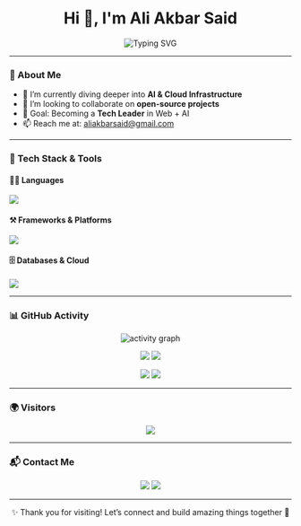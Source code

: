 <!-- PROFILE HEADER -->
<h1 align="center">Hi 👋, I'm Ali Akbar Said</h1>
<p align="center">
  <img src="https://readme-typing-svg.herokuapp.com?font=Fira+Code&size=24&duration=3000&pause=1000&center=true&vCenter=true&color=00F7FF&width=435&lines=Full-Stack+Web+Developer;AI+Enthusiast;Open+Source+Lover;Cloud+&+Data+Explorer" alt="Typing SVG" />
</p>

---

### 🌟 About Me
- 🌱 I’m currently diving deeper into **AI & Cloud Infrastructure**
- 👯 I’m looking to collaborate on **open-source projects**
- 🎯 Goal: Becoming a **Tech Leader** in Web + AI
- 📫 Reach me at: [aliakbarsaid@gmail.com](mailto:aliakbarsaid@gmail.com)

---

### 🚀 Tech Stack & Tools

#### 👨‍💻 Languages
<p>
  <img src="https://skillicons.dev/icons?i=html,css,js,php,cpp,java,python" />
</p>

#### ⚒️ Frameworks & Platforms
<p>
  <img src="https://skillicons.dev/icons?i=react,nodejs,laravel,codeigniter,bootstrap,vscode" />
</p>

#### 🗄️ Databases & Cloud
<p>
  <img src="https://skillicons.dev/icons?i=mysql,postgres,mongodb,gcp" />
</p>

---

### 📊 GitHub Activity

<p align="center">
  <img src="https://github-readme-activity-graph.vercel.app/graph?username=12a3k4&bg_color=0d1117&color=00ffe0&line=00ffff&point=ffffff&area=true&hide_border=true" alt="activity graph" />
</p>

<p align="center">
  <img src="https://github-profile-summary-cards.vercel.app/api/cards/profile-details?username=12a3k4&theme=tokyonight" />
  <img src="https://github-readme-streak-stats.herokuapp.com/?user=12a3k4&theme=tokyonight&hide_border=true" />
</p>

<p align="center">
  <img src="https://github-readme-stats.vercel.app/api?username=12a3k4&show_icons=true&theme=tokyonight&hide_border=true" />
  <img src="https://github-readme-stats.vercel.app/api/top-langs/?username=12a3k4&layout=compact&theme=tokyonight&hide_border=true" />
</p>

---

### 🌍 Visitors
<p align="center">
  <img src="https://komarev.com/ghpvc/?username=12a3k4&label=VISITORS&color=0e75b6&style=for-the-badge"/>
</p>

---

### 📬 Contact Me

<p align="center">
  <a href="mailto:d.aliakbarsaid@gmail.com"><img src="https://img.shields.io/badge/Gmail-D14836?style=for-the-badge&logo=gmail&logoColor=white"/></a>
  <a href="https://www.linkedin.com/in/ali-akbar-said/" target="_blank"><img src="https://img.shields.io/badge/LinkedIn-0077B5?style=for-the-badge&logo=linkedin&logoColor=white"/></a>
</p>

---

<p align="center">✨ Thank you for visiting! Let’s connect and build amazing things together 🚀</p>
